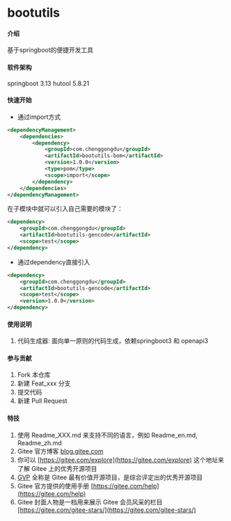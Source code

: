 # bootutils

#### 介绍

基于springboot的便捷开发工具

#### 软件架构

springboot 3.13 hutool 5.8.21

#### 快速开始

- 通过import方式

```xml
<dependencyManagement>
    <dependencies>
        <dependency>
            <groupId>com.chenggongdu</groupId>
            <artifactId>bootutils-bom</artifactId>
            <version>1.0.0</version>
            <type>pom</type>
            <scope>import</scope>
        </dependency>
    </dependencies>
</dependencyManagement>
```

在子模块中就可以引入自己需要的模块了：

```xml
<dependency>
    <groupId>com.chenggongdu</groupId>
    <artifactId>bootutils-gencode</artifactId>
    <scope>test</scope>
</dependency>
```
- 通过dependency直接引入
```xml
<dependency>
    <groupId>com.chenggongdu</groupId>
    <artifactId>bootutils-gencode</artifactId>
    <scope>test</scope>
    <version>1.0.0</version>
</dependency>
```
#### 使用说明

1.  代码生成器: 面向单一原则的代码生成，依赖springboot3 和 openapi3
    

#### 参与贡献

1. Fork 本仓库
2. 新建 Feat_xxx 分支
3. 提交代码
4. 新建 Pull Request

#### 特技

1. 使用 Readme\_XXX.md 来支持不同的语言，例如 Readme\_en.md, Readme\_zh.md
2. Gitee 官方博客 [blog.gitee.com](https://blog.gitee.com)
3. 你可以 [https://gitee.com/explore](https://gitee.com/explore) 这个地址来了解 Gitee 上的优秀开源项目
4. [GVP](https://gitee.com/gvp) 全称是 Gitee 最有价值开源项目，是综合评定出的优秀开源项目
5. Gitee 官方提供的使用手册 [https://gitee.com/help](https://gitee.com/help)
6. Gitee 封面人物是一档用来展示 Gitee 会员风采的栏目 [https://gitee.com/gitee-stars/](https://gitee.com/gitee-stars/)
